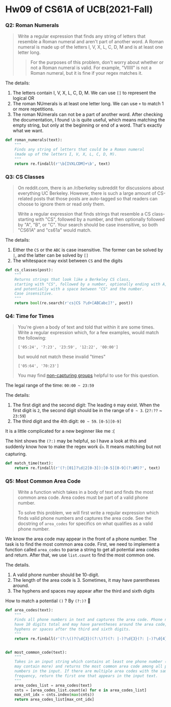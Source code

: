 # Hw09 of CS61A of UCB(2021-Fall)


### Q2: Roman Numerals

>   Write a regular expression that finds any string of letters that resemble a Roman numeral and aren't part of another word. A Roman numeral is made up of the letters I, V, X, L, C, D, M and is at least one letter long.
>
>   >   For the purposes of this problem, don't worry about whether or not a Roman numeral is valid. For example, "VIIIII" is not a Roman numeral, but it is fine if your regex matches it.

The details: 

1.   The letters contain I, V, X, L, C, D, M. We can use `[]` to represent the logical OR
2.   The roman NUmerals is at least one letter long. We can use `+` to match 1 or more repetitions. 
3.   The roman NUmerals can not be a part of another word. After checking the documentation, I found `\b` is quite useful, which means matching the empty string, but only at the beginning or end of a word. That's exactly what we want.

```python
def roman_numerals(text):
    """
    Finds any string of letters that could be a Roman numeral
    (made up of the letters I, V, X, L, C, D, M).
    """
    return re.findall(r'\b[IVXLCDM]+\b', text)
```

### Q3: CS Classes

>   On reddit.com, there is an /r/berkeley subreddit for discussions about everything UC Berkeley. However, there is such a large amount of CS-related posts that those posts are auto-tagged so that readers can choose to ignore them or read only them.
>
>   
>
>   Write a regular expression that finds strings that resemble a CS class- starting with "CS", followed by a number, and then optionally followed by "A", "B", or "C". Your search should be case insensitive, so both "CS61A" and "cs61a" would match.

The details:

1.   Either the `CS` or the `ABC` is case insensitive. The former can be solved by `|`, and the latter can be solved by `[]`
2.   The whitespace may exist between `CS` and the digits

```python
def cs_classes(post):
    """
    Returns strings that look like a Berkeley CS class,
    starting with "CS", followed by a number, optionally ending with A, B, or C
    and potentially with a space between "CS" and the number.
    Case insensitive.
    """
    return bool(re.search(r'cs|CS ?\d+[ABCabc]?', post))
```

### Q4: Time for Times

>   You're given a body of text and told that within it are some times. Write a regular expression which, for a few examples, would match the following:
>
>   ```
>   ['05:24', '7:23', '23:59', '12:22', '00:00']
>   ```
>
>   but would not match these invalid "times"
>
>   ```
>   ['05:64', '70:23']
>   ```
>
>   You may find [non-capturing groups](https://www.regular-expressions.info/brackets.html#noncap) helpful to use for this question.

The legal range of the time: `00:00 ~ 23:59`



The details:

1.   The first digit and the second digit: The leading `0` may exist. When the first digit is `2`, the second digit should be in the range of `0 ~ 3`. (`2?:??` ~ `23:59`)
2.   The third digit and the 4th digit: `00 ~ 59`. `[0-5][0-9]`

It is a little complicated for a new beginner like me :(



The hint shows the `(?:)` may be helpful, so I have a look at this and suddenly know how to make the regex work :+1:. It means matching but not capturing. 

```python
def match_time(text):
    return re.findall(r'(?:[01]?\d|2[0-3]):[0-5][0-9](?:AM)?', text)
```

### Q5: Most Common Area Code

>   Write a function which takes in a body of text and finds the most common area code. Area codes must be part of a valid phone number.
>
>   To solve this problem, we will first write a regular expression which finds valid phone numbers and captures the area code. See the docstring of `area_codes` for specifics on what qualifies as a valid phone number.

We know the area code may appear in the front of a phone number. The task is to find the most common area code. First, we need to implement a function called `area_codes` to parse a string to get all potential area codes and return. After that, we use `list.count` to find the most common one.



The details.

1.   A valid phone number should be 10-digit.
2.   The length of the area code is 3. Sometimes, it may have parentheses around. 
3.   The hyphens and spaces may appear after the third and sixth digits



How to match a potential `()` ? By `(?:)?` :hugs:

```python
def area_codes(text):
    """
    Finds all phone numbers in text and captures the area code. Phone numbers
    have 10 digits total and may have parentheses around the area code, and
    hyphens or spaces after the third and sixth digits.
    """
    return re.findall(r'(?:\()?(\d{3})(?:\)?)(?: |-)?\d{3}(?: |-)?\d{4}\b', text)


def most_common_code(text):
    """
    Takes in an input string which contains at least one phone number (and
    may contain more) and returns the most common area code among all phone
    numbers in the input. If there are multiple area codes with the same
    frequency, return the first one that appears in the input text.
    """
    area_codes_list = area_codes(text)
    cnts = [area_codes_list.count(e) for e in area_codes_list]          # count every area_code
    max_cnt_idx = cnts.index(max(cnts))                                 # get the index of the max value
    return area_codes_list[max_cnt_idx]
```


